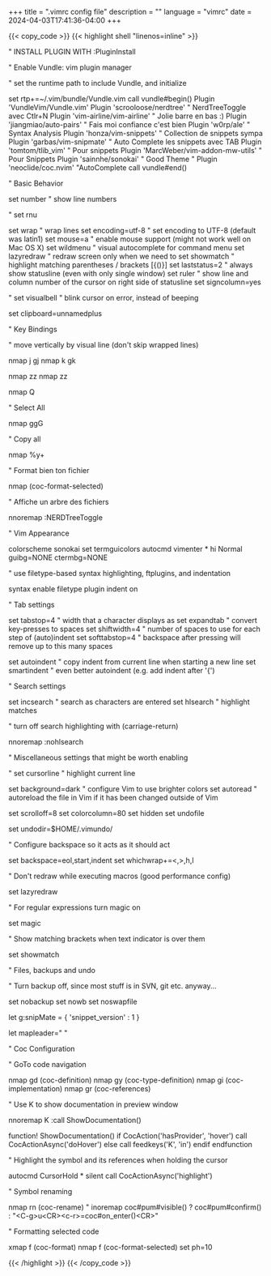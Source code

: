 +++
title = ".vimrc config file"
description = ""
language = "vimrc"
date = 2024-04-03T17:41:36-04:00
+++

{{< copy_code >}}
{{< highlight shell "linenos=inline" >}}

" INSTALL PLUGIN WITH :PluginInstall

" Enable Vundle: vim plugin manager

" set the runtime path to include Vundle, and initialize

set rtp+=~/.vim/bundle/Vundle.vim
call vundle#begin()
Plugin 'VundleVim/Vundle.vim'
Plugin 'scrooloose/nerdtree' " NerdTreeToggle avec Ctlr+N
Plugin 'vim-airline/vim-airline' " Jolie barre en bas :)
Plugin 'jiangmiao/auto-pairs' " Fais moi confiance c'est bien
Plugin 'w0rp/ale' " Syntax Analysis
Plugin 'honza/vim-snippets' " Collection de snippets sympa
Plugin 'garbas/vim-snipmate' " Auto Complete les snippets avec TAB
Plugin 'tomtom/tlib_vim' " Pour snippets
Plugin 'MarcWeber/vim-addon-mw-utils' " Pour Snippets
Plugin 'sainnhe/sonokai' " Good Theme
" Plugin 'neoclide/coc.nvim' "AutoComplete
call vundle#end()

" Basic Behavior

set number " show line numbers

" set rnu

set wrap " wrap lines
set encoding=utf-8 " set encoding to UTF-8 (default was latin1)
set mouse=a " enable mouse support (might not work well on Mac OS X)
set wildmenu " visual autocomplete for command menu
set lazyredraw " redraw screen only when we need to
set showmatch " highlight matching parentheses / brackets [{()}]
set laststatus=2 " always show statusline (even with only single window)
set ruler " show line and column number of the cursor on right side of statusline
set signcolumn=yes

" set visualbell " blink cursor on error, instead of beeping

set clipboard=unnamedplus

" Key Bindings

" move vertically by visual line (don't skip wrapped lines)

nmap j gj
nmap k gk

nmap <C-d> <C-d>zz
nmap <C-u> <C-u>zz

nmap Q <nop>

" Select All

nmap <C-a> gg<S-v>G

" Copy all

nmap <C-c> <cmd>%y+<CR>

" Format bien ton fichier

nmap <C-f> <C-A><Plug>(coc-format-selected)

" Affiche un arbre des fichiers

nnoremap <C-n> :NERDTreeToggle<CR>

" Vim Appearance

colorscheme sonokai
set termguicolors
autocmd vimenter * hi Normal guibg=NONE ctermbg=NONE

" use filetype-based syntax highlighting, ftplugins, and indentation

syntax enable
filetype plugin indent on

" Tab settings

set tabstop=4 " width that a <TAB> character displays as
set expandtab " convert <TAB> key-presses to spaces
set shiftwidth=4 " number of spaces to use for each step of (auto)indent
set softtabstop=4 " backspace after pressing <TAB> will remove up to this many spaces

set autoindent " copy indent from current line when starting a new line
set smartindent " even better autoindent (e.g. add indent after '{')

" Search settings

set incsearch " search as characters are entered
set hlsearch " highlight matches

" turn off search highlighting with <CR> (carriage-return)

nnoremap <CR> :nohlsearch<CR><CR>

" Miscellaneous settings that might be worth enabling

" set cursorline " highlight current line

set background=dark " configure Vim to use brighter colors
set autoread " autoreload the file in Vim if it has been changed outside of Vim

set scrolloff=8
set colorcolumn=80
set hidden
set undofile

set undodir=$HOME/.vimundo/

" Configure backspace so it acts as it should act

set backspace=eol,start,indent
set whichwrap+=<,>,h,l

" Don't redraw while executing macros (good performance config)

set lazyredraw

" For regular expressions turn magic on

set magic

" Show matching brackets when text indicator is over them

set showmatch

" Files, backups and undo

" Turn backup off, since most stuff is in SVN, git etc. anyway...

set nobackup
set nowb
set noswapfile

let g:snipMate = { 'snippet_version' : 1 }

let mapleader=" "

" Coc Configuration

" GoTo code navigation

nmap <silent> gd <Plug>(coc-definition)
nmap <silent> gy <Plug>(coc-type-definition)
nmap <silent> gi <Plug>(coc-implementation)
nmap <silent> gr <Plug>(coc-references)

" Use K to show documentation in preview window

nnoremap <silent> K :call ShowDocumentation()<CR>

function! ShowDocumentation()
    if CocAction('hasProvider', 'hover')
        call CocActionAsync('doHover')
    else
        call feedkeys('K', 'in')
    endif
endfunction

" Highlight the symbol and its references when holding the cursor

autocmd CursorHold * silent call CocActionAsync('highlight')

" Symbol renaming

nmap <leader>rn <Plug>(coc-rename)
" inoremap <silent><expr> <CR> coc#pum#visible() ? coc#pum#confirm() : "\<C-g>u\<CR>\<c-r>=coc#on_enter()\<CR>"

" Formatting selected code

xmap <leader>f <Plug>(coc-format)
nmap <leader>f <Plug>(coc-format-selected)
set ph=10


{{< /highlight >}}
{{< /copy_code >}}
